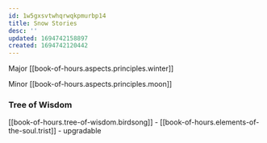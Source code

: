 ```yaml
---
id: 1w5gxsvtwhqrwqkpmurbp14
title: Snow Stories
desc: ''
updated: 1694742158897
created: 1694742120442
---
```


Major [[book-of-hours.aspects.principles.winter]]

Minor [[book-of-hours.aspects.principles.moon]]

### Tree of Wisdom

[[book-of-hours.tree-of-wisdom.birdsong]] - [[book-of-hours.elements-of-the-soul.trist]] - upgradable
